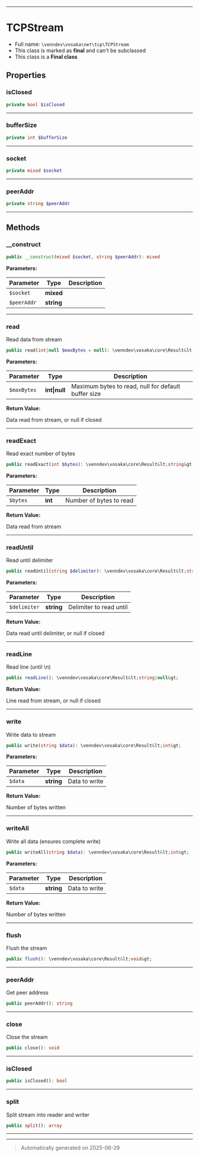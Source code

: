 ***

# TCPStream





* Full name: `\venndev\vosaka\net\tcp\TCPStream`
* This class is marked as **final** and can't be subclassed
* This class is a **Final class**



## Properties


### isClosed



```php
private bool $isClosed
```






***

### bufferSize



```php
private int $bufferSize
```






***

### socket



```php
private mixed $socket
```






***

### peerAddr



```php
private string $peerAddr
```






***

## Methods


### __construct



```php
public __construct(mixed $socket, string $peerAddr): mixed
```








**Parameters:**

| Parameter | Type | Description |
|-----------|------|-------------|
| `$socket` | **mixed** |  |
| `$peerAddr` | **string** |  |





***

### read

Read data from stream

```php
public read(int|null $maxBytes = null): \venndev\vosaka\core\Result&lt;string|null&gt;
```








**Parameters:**

| Parameter | Type | Description |
|-----------|------|-------------|
| `$maxBytes` | **int&#124;null** | Maximum bytes to read, null for default buffer size |


**Return Value:**

Data read from stream, or null if closed




***

### readExact

Read exact number of bytes

```php
public readExact(int $bytes): \venndev\vosaka\core\Result&lt;string&gt;
```








**Parameters:**

| Parameter | Type | Description |
|-----------|------|-------------|
| `$bytes` | **int** | Number of bytes to read |


**Return Value:**

Data read from stream




***

### readUntil

Read until delimiter

```php
public readUntil(string $delimiter): \venndev\vosaka\core\Result&lt;string|null&gt;
```








**Parameters:**

| Parameter | Type | Description |
|-----------|------|-------------|
| `$delimiter` | **string** | Delimiter to read until |


**Return Value:**

Data read until delimiter, or null if closed




***

### readLine

Read line (until \n)

```php
public readLine(): \venndev\vosaka\core\Result&lt;string|null&gt;
```









**Return Value:**

Line read from stream, or null if closed




***

### write

Write data to stream

```php
public write(string $data): \venndev\vosaka\core\Result&lt;int&gt;
```








**Parameters:**

| Parameter | Type | Description |
|-----------|------|-------------|
| `$data` | **string** | Data to write |


**Return Value:**

Number of bytes written




***

### writeAll

Write all data (ensures complete write)

```php
public writeAll(string $data): \venndev\vosaka\core\Result&lt;int&gt;
```








**Parameters:**

| Parameter | Type | Description |
|-----------|------|-------------|
| `$data` | **string** | Data to write |


**Return Value:**

Number of bytes written




***

### flush

Flush the stream

```php
public flush(): \venndev\vosaka\core\Result&lt;void&gt;
```












***

### peerAddr

Get peer address

```php
public peerAddr(): string
```












***

### close

Close the stream

```php
public close(): void
```












***

### isClosed



```php
public isClosed(): bool
```












***

### split

Split stream into reader and writer

```php
public split(): array
```












***


***
> Automatically generated on 2025-06-29

